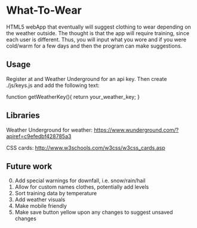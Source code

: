 # What-To-Wear
HTML5 webApp that eventually will suggest clothing to wear depending on the weather outside.
The thought is that the app will require training, since each user is different.
Thus, you will input what you wore and if you were cold/warm for a few days and then the program can make suggestions.

## Usage
Register at and Weather Underground for an api key.
Then create ./js/keys.js and add the following text:

function getWeatherKey(){
  return your_weather_key;
}

## Libraries

Weather Underground for weather: https://www.wunderground.com/?apiref=c9efedbf428785a3

CSS cards: http://www.w3schools.com/w3css/w3css_cards.asp

## Future work

0. Add special warnings for downfall, i.e. snow/rain/hail
2. Allow for custom names clothes, potentially add levels
3. Sort training data by temperature
4. Add weather visuals
5. Make mobile friendly
7. Make save button yellow upon any changes to suggest unsaved changes

